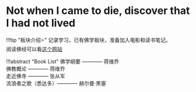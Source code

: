 # Not when I came to die, discover that I had not lived

!!!tip "板块介绍:star:"
    记录学习，已有佛学板块，准备加入电影和读书笔记。  
    阅读佛经可以看[这个网站](https://www.fojingonline.com/)

!!!abstract "Book List"
    佛学纲要 ———— 蒋维乔  
    佛教概论 ———— 蒋维乔  
    走近佛寺 ———— 张从军  
    流浪者之歌（悉达多）———— 赫尔曼·黑塞

